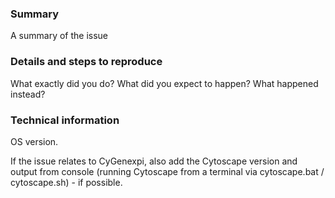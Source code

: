 ### Summary
A summary of the issue

### Details and steps to reproduce
What exactly did you do? What did you expect to happen? What happened instead?

### Technical information
OS version.

If the issue relates to CyGenexpi, also add the Cytoscape version and output from console (running Cytoscape from a terminal via cytoscape.bat / cytoscape.sh) - if possible. 

